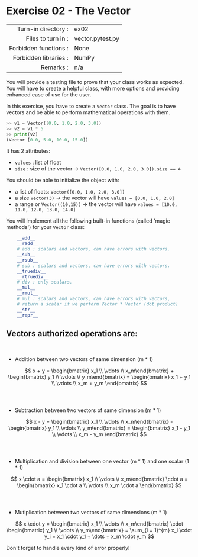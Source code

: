 # Exercise 02 - The Vector

|                         |                     |
| -----------------------:| ------------------- |
|   Turn-in directory :   |  ex02               |
|   Files to turn in :    |  vector.pytest.py   |
|   Forbidden functions : |  None               |
|   Forbidden libraries : |  NumPy              |
|   Remarks :             |  n/a                |

You will provide a testing file to prove that your class works as expected.  
You will have to create a helpful class, with more options and providing enhanced ease of use for the user.

In this exercise, you have to create a `Vector` class. The goal is to have vectors and be able to perform mathematical operations with them.

```py
>> v1 = Vector([0.0, 1.0, 2.0, 3.0])
>> v2 = v1 * 5
>> print(v2)
(Vector [0.0, 5.0, 10.0, 15.0])
```

It has 2 attributes:  
* `values` : list of float
* `size` : size of the vector -> `Vector([0.0, 1.0, 2.0, 3.0]).size == 4`

You should be able to initialize the object with:
* a list of floats: `Vector([0.0, 1.0, 2.0, 3.0])`  
* a size `Vector(3)` -> the vector will have `values = [0.0, 1.0, 2.0]`
* a range or `Vector((10,15))` -> the vector will have `values = [10.0, 11.0, 12.0, 13.0, 14.0]`

You will implement all the following built-in functions (called 'magic methods') for your `Vector` class:

```py
    __add__
    __radd__
    # add : scalars and vectors, can have errors with vectors.
    __sub__
    __rsub__
    # sub : scalars and vectors, can have errors with vectors.
    __truediv__
    __rtruediv__
    # div : only scalars.
    __mul__
    __rmul__
    # mul : scalars and vectors, can have errors with vectors, 
    # return a scalar if we perform Vector * Vector (dot product)
    __str__
    __repr__
```

## Vectors authorized operations are:
​
- Addition between two vectors of same dimension (m * 1)

$$
x + y = 
\begin{bmatrix} x_1 \\ \vdots \\ x_m\end{bmatrix} + 
\begin{bmatrix} y_1 \\ \vdots \\ y_m\end{bmatrix} 
= \begin{bmatrix} x_1 + y_1 \\ \vdots \\ x_m + y_m \end{bmatrix}
$$  
​
- Subtraction between two vectors of same dimension (m * 1)

$$
x - y = 
\begin{bmatrix} x_1 \\ \vdots \\ x_m\end{bmatrix} - 
\begin{bmatrix} y_1 \\ \vdots \\ y_m\end{bmatrix} 
= \begin{bmatrix} x_1 - y_1 \\ \vdots \\ x_m - y_m \end{bmatrix}
$$  
​
- Multiplication and division between one vector (m * 1) and one scalar (1 * 1)

$$
x \cdot a = \begin{bmatrix} x_1 \\ \vdots \\ x_m\end{bmatrix} 
\cdot a = 
\begin{bmatrix} x_1 \cdot a \\ \vdots \\ x_m \cdot a \end{bmatrix}
$$  
​
- Mutiplication between two vectors of same dimensions (m * 1)

$$
x \cdot y = \begin{bmatrix} x_1 \\ \vdots \\ x_m\end{bmatrix} 
\cdot 
\begin{bmatrix} y_1 \\ \vdots \\ y_m\end{bmatrix} = 
\sum_{i = 1}^{m} x_i \cdot y_i =  x_1 \cdot y_1 + \dots + x_m \cdot y_m 
$$  

Don't forget to handle every kind of error properly!
